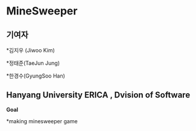 # MineSweeper

## 기여자

 *김지우 (Jiwoo Kim) 

 *정태준(TaeJun Jung)

 *한경수(GyungSoo Han)


Hanyang University ERICA , Dvision of Software
---

**Goal**

*making minesweeper game
